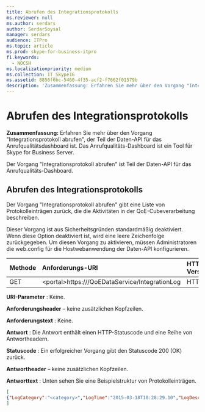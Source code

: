 ```yaml
---
title: Abrufen des Integrationsprotokolls
ms.reviewer: null
ms.author: serdars
author: SerdarSoysal
manager: serdars
audience: ITPro
ms.topic: article
ms.prod: skype-for-business-itpro
f1.keywords:
  - NOCSH
ms.localizationpriority: medium
ms.collection: IT_Skype16
ms.assetid: 8856f6bc-5460-4f35-acf2-f7662f01579b
description: 'Zusammenfassung: Erfahren Sie mehr über den Vorgang "Integrationsprotokoll abrufen", der Teil der Daten-API für das Anrufqualitätsdashboard ist. Das Anrufqualitäts-Dashboard ist ein Tool für Skype for Business Server.'
---
```


# <a name="get-integration-log"></a>Abrufen des Integrationsprotokolls
 
**Zusammenfassung:** Erfahren Sie mehr über den Vorgang "Integrationsprotokoll abrufen", der Teil der Daten-API für das Anrufqualitätsdashboard ist. Das Anrufqualitäts-Dashboard ist ein Tool für Skype for Business Server.
  
Der Vorgang "Integrationsprotokoll abrufen" ist Teil der Daten-API für das Anrufqualitäts-Dashboard.
  
## <a name="get-integration-log"></a>Abrufen des Integrationsprotokolls

Der Vorgang "Integrationsprotokoll abrufen" gibt eine Liste von Protokolleinträgen zurück, die die Aktivitäten in der QoE-Cubeverarbeitung beschreiben.
  
Dieser Vorgang ist aus Sicherheitsgründen standardmäßig deaktiviert. Wenn diese Option deaktiviert ist, wird eine leere Zeichenfolge zurückgegeben. Um diesen Vorgang zu aktivieren, müssen Administratoren die web.config für die Hostwebanwendung der Daten-API konfigurieren.
  

|Methode|**Anforderungs-URI**|**HTTP-Version**|
|:-----|:-----|:-----|
|GET  <br/> |\<portal\>https:///QoEDataService/IntegrationLog  <br/> |HTTP/1.1  <br/> |
   
 **URI-Parameter** : Keine.
  
 **Anforderungsheader** – keine zusätzlichen Kopfzeilen.
  
 **Anforderungstext** : Keine.
  
 **Antwort** : Die Antwort enthält einen HTTP-Statuscode und eine Reihe von Antwortheadern.
  
 **Statuscode** : Ein erfolgreicher Vorgang gibt den Statuscode 200 (OK) zurück.
  
 **Antwortheader** – keine zusätzlichen Kopfzeilen.
  
 **Antworttext** : Unten sehen Sie eine Beispielstruktur von Protokolleinträgen.
  
```json
[
{"LogCategory":"<category>","LogTime":"2015-03-18T10:28:29.10","LogDescription":"<log description>"}
]
```


